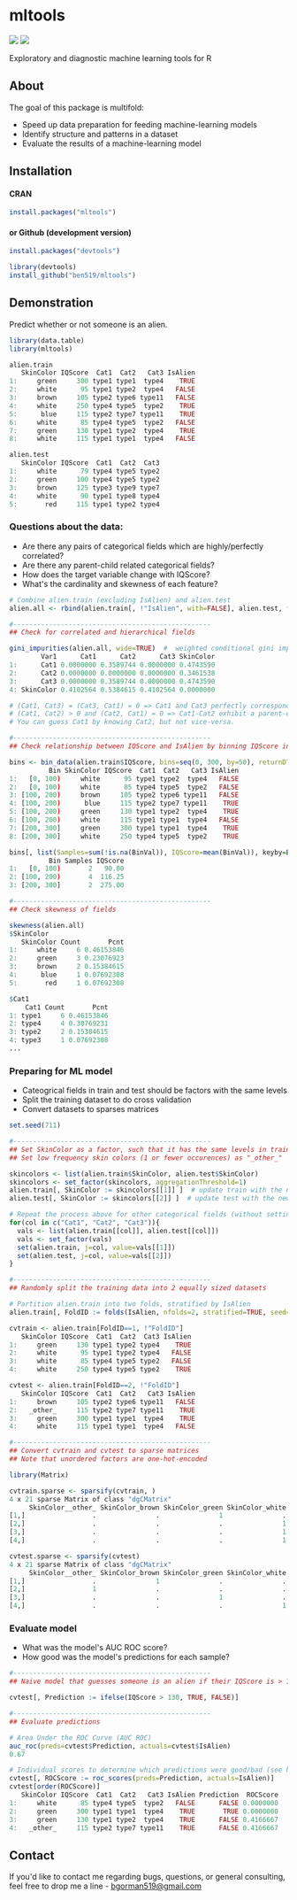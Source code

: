 # mltools
[![](https://cranlogs.r-pkg.org/badges/mltools)](https://cran.rstudio.com/web/packages/mltools/index.html)
[![](https://cranlogs.r-pkg.org/badges/grand-total/mltools)](https://cran.rstudio.com/web/packages/mltools/index.html)

Exploratory and diagnostic machine learning tools for R

About
------

The goal of this package is multifold:

- Speed up data preparation for feeding machine-learning models
- Identify structure and patterns in a dataset
- Evaluate the results of a machine-learning model

Installation
------

#### CRAN
```r
install.packages("mltools")
```

#### or Github (development version)
```r
install.packages("devtools")

library(devtools)
install_github("ben519/mltools")
```

Demonstration
------

Predict whether or not someone is an alien.

```r
library(data.table)
library(mltools)

alien.train
   SkinColor IQScore  Cat1  Cat2   Cat3 IsAlien
1:     green     300 type1 type1  type4    TRUE
2:     white      95 type1 type2  type4   FALSE
3:     brown     105 type2 type6 type11   FALSE
4:     white     250 type4 type5  type2    TRUE
5:      blue     115 type2 type7 type11    TRUE
6:     white      85 type4 type5  type2   FALSE
7:     green     130 type1 type2  type4    TRUE
8:     white     115 type1 type1  type4   FALSE

alien.test
   SkinColor IQScore  Cat1  Cat2  Cat3
1:     white      79 type4 type5 type2
2:     green     100 type4 type5 type2
3:     brown     125 type3 type9 type7
4:     white      90 type1 type8 type4
5:       red     115 type1 type2 type4
```

### Questions about the data:
- Are there any pairs of categorical fields which are highly/perfectly correlated?
- Are there any parent-child related categorical fields?
- How does the target variable change with IQScore?
- What's the cardinality and skewness of each feature?

```r
# Combine alien.train (excluding IsAlien) and alien.test
alien.all <- rbind(alien.train[, !"IsAlien", with=FALSE], alien.test, fill=TRUE)

#--------------------------------------------------
## Check for correlated and hierarchical fields

gini_impurities(alien.all, wide=TRUE)  #  weighted conditional gini impurities
        Var1      Cat1      Cat2      Cat3 SkinColor
1:      Cat1 0.0000000 0.3589744 0.0000000 0.4743590
2:      Cat2 0.0000000 0.0000000 0.0000000 0.3461538
3:      Cat3 0.0000000 0.3589744 0.0000000 0.4743590
4: SkinColor 0.4102564 0.5384615 0.4102564 0.0000000

# (Cat1, Cat3) = (Cat3, Cat1) = 0 => Cat1 and Cat3 perfectly correspond to each other
# (Cat1, Cat2) > 0 and (Cat2, Cat1) = 0 => Cat1-Cat2 exhibit a parent-child relationship.
# You can guess Cat1 by knowing Cat2, but not vice-versa.

#--------------------------------------------------
## Check relationship between IQScore and IsAlien by binning IQScore into groups

bins <- bin_data(alien.train$IQScore, bins=seq(0, 300, by=50), returnDT=TRUE)
          Bin SkinColor IQScore  Cat1  Cat2   Cat3 IsAlien
1:   [0, 100)     white      95 type1 type2  type4   FALSE
2:   [0, 100)     white      85 type4 type5  type2   FALSE
3: [100, 200)     brown     105 type2 type6 type11   FALSE
4: [100, 200)      blue     115 type2 type7 type11    TRUE
5: [100, 200)     green     130 type1 type2  type4    TRUE
6: [100, 200)     white     115 type1 type1  type4   FALSE
7: [200, 300]     green     300 type1 type1  type4    TRUE
8: [200, 300]     white     250 type4 type5  type2    TRUE

bins[, list(Samples=sum(!is.na(BinVal)), IQScore=mean(BinVal)), keyby=Bin]
          Bin Samples IQScore
1:   [0, 100)       2   90.00
2: [100, 200)       4  116.25
3: [200, 300]       2  275.00

#--------------------------------------------------
## Check skewness of fields

skewness(alien.all)
$SkinColor
   SkinColor Count       Pcnt
1:     white     6 0.46153846
2:     green     3 0.23076923
3:     brown     2 0.15384615
4:      blue     1 0.07692308
5:       red     1 0.07692308

$Cat1
    Cat1 Count       Pcnt
1: type1     6 0.46153846
2: type4     4 0.30769231
3: type2     2 0.15384615
4: type3     1 0.07692308
...
```

### Preparing for ML model
- Cateogrical fields in train and test should be factors with the same levels
- Split the training dataset to do cross validation
- Convert datasets to sparses matrices

```r
set.seed(711)

#--------------------------------------------------
## Set SkinColor as a factor, such that it has the same levels in train and test
## Set low frequency skin colors (1 or fewer occurences) as "_other_"

skincolors <- list(alien.train$SkinColor, alien.test$SkinColor)
skincolors <- set_factor(skincolors, aggregationThreshold=1)
alien.train[, SkinColor := skincolors[[1]] ]  # update train with the new values
alien.test[, SkinColor := skincolors[[2]] ]  # update test with the new values

# Repeat the process above for other categorical fields (without setting low freq. values as "_other_")
for(col in c("Cat1", "Cat2", "Cat3")){
  vals <- list(alien.train[[col]], alien.test[[col]])
  vals <- set_factor(vals)
  set(alien.train, j=col, value=vals[[1]])
  set(alien.test, j=col, value=vals[[2]])
}

#--------------------------------------------------
## Randomly split the training data into 2 equally sized datasets

# Partition alien.train into two folds, stratified by IsAlien
alien.train[, FoldID := folds(IsAlien, nfolds=2, stratified=TRUE, seed=2016)]

cvtrain <- alien.train[FoldID==1, !"FoldID"]
   SkinColor IQScore  Cat1  Cat2  Cat3 IsAlien
1:     green     130 type1 type2 type4    TRUE
2:     white      95 type1 type2 type4   FALSE
3:     white      85 type4 type5 type2   FALSE
4:     white     250 type4 type5 type2    TRUE

cvtest <- alien.train[FoldID==2, !"FoldID"]
   SkinColor IQScore  Cat1  Cat2   Cat3 IsAlien
1:     brown     105 type2 type6 type11   FALSE
2:   _other_     115 type2 type7 type11    TRUE
3:     green     300 type1 type1  type4    TRUE
4:     white     115 type1 type1  type4   FALSE

#--------------------------------------------------
## Convert cvtrain and cvtest to sparse matrices
## Note that unordered factors are one-hot-encoded

library(Matrix)

cvtrain.sparse <- sparsify(cvtrain, )
4 x 21 sparse Matrix of class "dgCMatrix"
     SkinColor__other_ SkinColor_brown SkinColor_green SkinColor_white IQScore Cat1_type1 ...
[1,]                 .               .               1               .     130          1
[2,]                 .               .               .               1      95          1
[3,]                 .               .               .               1      85          .
[4,]                 .               .               .               1     250          .

cvtest.sparse <- sparsify(cvtest)
4 x 21 sparse Matrix of class "dgCMatrix"
     SkinColor__other_ SkinColor_brown SkinColor_green SkinColor_white IQScore Cat1_type1 ...
[1,]                 .               1               .               .     105          .
[2,]                 1               .               .               .     115          .
[3,]                 .               .               1               .     300          1
[4,]                 .               .               .               1     115          1
```

### Evaluate model
- What was the model's AUC ROC score?
- How good was the model's predictions for each sample?

```r
#--------------------------------------------------
## Naive model that guesses someone is an alien if their IQScore is > 130

cvtest[, Prediction := ifelse(IQScore > 130, TRUE, FALSE)]

#--------------------------------------------------
## Evaluate predictions

# Area Under the ROC Curve (AUC ROC)
auc_roc(preds=cvtest$Prediction, actuals=cvtest$IsAlien)
0.67

# Individual scores to determine which predictions were good/bad (see help(roc_scores) for details)
cvtest[, ROCScore := roc_scores(preds=Prediction, actuals=IsAlien)]
cvtest[order(ROCScore)]
   SkinColor IQScore  Cat1  Cat2   Cat3 IsAlien Prediction  ROCScore
1:     white      85 type4 type5  type2   FALSE      FALSE 0.0000000
2:     green     300 type1 type1  type4    TRUE       TRUE 0.0000000
3:     green     130 type1 type2  type4    TRUE      FALSE 0.4166667
4:   _other_     115 type2 type7 type11    TRUE      FALSE 0.4166667
```

## Contact
If you'd like to contact me regarding bugs, questions, or general consulting, feel free to drop me a line - bgorman519@gmail.com
